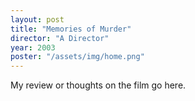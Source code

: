 ```yaml
---
layout: post
title: "Memories of Murder"
director: "A Director"
year: 2003
poster: "/assets/img/home.png"
---
```


My review or thoughts on the film go here.
